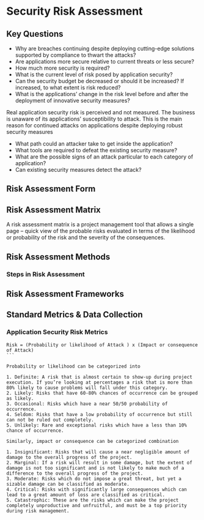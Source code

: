 
# Security Risk Assessment

## Key Questions

- Why are breaches continuing despite deploying cutting-edge solutions supported by compliance to thwart the attacks?
- Are applications more secure relative to current threats or less secure?
- How much more security is required?
- What is the current level of risk posed by application security?
- Can the security budget be decreased or should it be increased? If increased, to what extent is risk reduced?
- What is the applications’ change in the risk level before and after the deployment of innovative security measures?

Real application security risk is perceived and not measured. The business is unaware of its applications’ susceptibility to attack. This is the main reason for continued attacks on applications despite deploying robust security measures

- What path could an attacker take to get inside the application?
- What tools are required to defeat the existing security measure?
- What are the possible signs of an attack particular to each category of application?
- Can existing security measures detect the attack?

## Risk Assessment Form

## Risk Assessment Matrix

A risk assessment matrix is a project management tool that allows a single page – quick view of the probable risks evaluated in terms of the likelihood or probability of the risk and the severity of the consequences.

## Risk Assessment Methods

### Steps in Risk Assessment

## Risk Assessment Frameworks


## Standard Metrics & Data Collection

### Application Security Risk Metrics

````
Risk = (Probability or likelihood of Attack ) x (Impact or consequence of Attack)
```

Probability or likelihood can be categorized into

1. Definite: A risk that is almost certain to show-up during project execution. If you’re looking at percentages a risk that is more than 80% likely to cause problems will fall under this category.
2. Likely: Risks that have 60-80% chances of occurrence can be grouped as likely.
3. Occasional: Risks which have a near 50/50 probability of occurrence.
4. Seldom: Risks that have a low probability of occurrence but still can not be ruled out completely.
5. Unlikely: Rare and exceptional risks which have a less than 10% chance of occurrence.

Similarly, impact or consequence can be categorized combination

1. Insignificant: Risks that will cause a near negligible amount of damage to the overall progress of the project.
2. Marginal: If a risk will result in some damage, but the extent of damage is not too significant and is not likely to make much of a difference to the overall progress of the project.
3. Moderate: Risks which do not impose a great threat, but yet a sizable damage can be classified as moderate.
4. Critical: Risks with significantly large consequences which can lead to a great amount of loss are classified as critical.
5. Catastrophic: These are the risks which can make the project completely unproductive and unfruitful, and must be a top priority during risk management.
